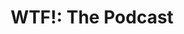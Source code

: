---
title: "WTF!: The Podcast"
htmlTitle: "<em>WTF<span class=\"exclaimation\">!</span></em> &ndash; The Podcast"
description: "WTF! is Build the Future (BTF)'s Berkeley-focused podcast. Every week, join your midterm-weathered, paper-AND-pset-procrastinating hosts (Vedika Dayal '24, Divyansh Saksena '22 and Brandon Handoko '22) as we dissect what happened in the Berkeley space."
dark: true
---
